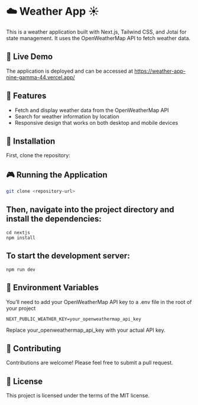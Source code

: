 # ☁️ Weather App ☀️

This is a weather application built with Next.js, Tailwind CSS, and Jotai for state management. It uses the OpenWeatherMap API to fetch weather data.

## 🚀 Live Demo

The application is deployed and can be accessed at https://weather-app-nine-gamma-44.vercel.app/

## 🌟 Features

- Fetch and display weather data from the OpenWeatherMap API
- Search for weather information by location
- Responsive design that works on both desktop and mobile devices

## 🚀 Installation
First, clone the repository:

## 🎮 Running the Application

```bash
git clone <repository-url>
```
## Then, navigate into the project directory and install the dependencies:
```
cd nextjs
npm install
```
## To start the development server:
```
npm run dev
```

## 🔑 Environment Variables
You’ll need to add your OpenWeatherMap API key to a .env file in the root of your project
```
NEXT_PUBLIC_WEATHER_KEY=your_openweathermap_api_key
```
Replace your_openweathermap_api_key with your actual API key.

## 🤝 Contributing
Contributions are welcome! Please feel free to submit a pull request.

## 📄 License
This project is licensed under the terms of the MIT license.